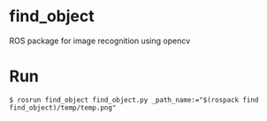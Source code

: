 # find_object
ROS package for image recognition using opencv

# Run
`$ rosrun find_object find_object.py _path_name:="$(rospack find find_object)/temp/temp.png"`
